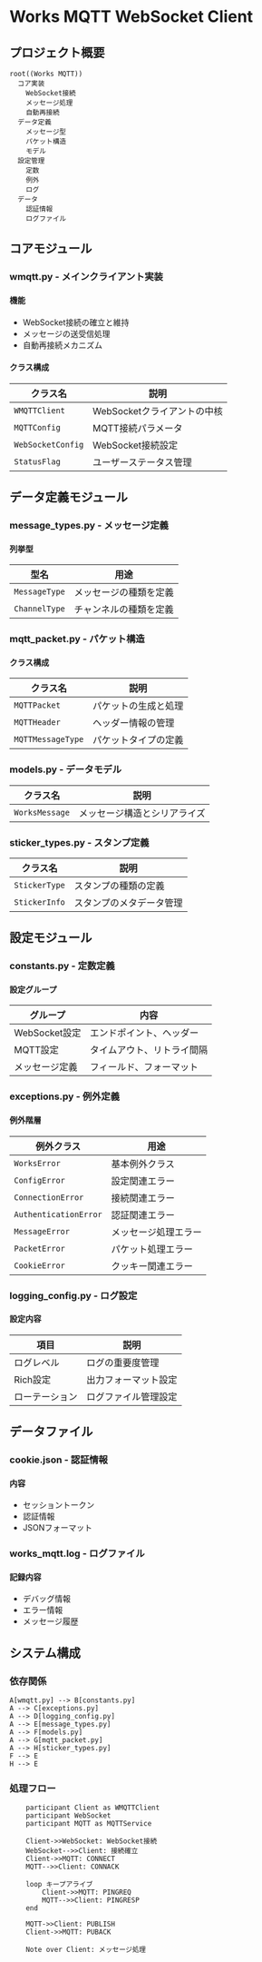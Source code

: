 # Works MQTT WebSocket Client

## プロジェクト概要

```mermaid mindmap
root((Works MQTT))
  コア実装
    WebSocket接続
    メッセージ処理
    自動再接続
  データ定義
    メッセージ型
    パケット構造
    モデル
  設定管理
    定数
    例外
    ログ
  データ
    認証情報
    ログファイル
```

## コアモジュール

### wmqtt.py - メインクライアント実装

#### 機能

- WebSocket接続の確立と維持
- メッセージの送受信処理
- 自動再接続メカニズム

#### クラス構成

| クラス名          | 説明                        |
| ----------------- | --------------------------- |
| `WMQTTClient`     | WebSocketクライアントの中核 |
| `MQTTConfig`      | MQTT接続パラメータ          |
| `WebSocketConfig` | WebSocket接続設定           |
| `StatusFlag`      | ユーザーステータス管理      |

## データ定義モジュール

### message_types.py - メッセージ定義

#### 列挙型

| 型名          | 用途                   |
| ------------- | ---------------------- |
| `MessageType` | メッセージの種類を定義 |
| `ChannelType` | チャンネルの種類を定義 |

### mqtt_packet.py - パケット構造

#### クラス構成

| クラス名          | 説明                 |
| ----------------- | -------------------- |
| `MQTTPacket`      | パケットの生成と処理 |
| `MQTTHeader`      | ヘッダー情報の管理   |
| `MQTTMessageType` | パケットタイプの定義 |

### models.py - データモデル

| クラス名       | 説明                         |
| -------------- | ---------------------------- |
| `WorksMessage` | メッセージ構造とシリアライズ |

### sticker_types.py - スタンプ定義

| クラス名      | 説明                     |
| ------------- | ------------------------ |
| `StickerType` | スタンプの種類の定義     |
| `StickerInfo` | スタンプのメタデータ管理 |

## 設定モジュール

### constants.py - 定数定義

#### 設定グループ

| グループ       | 内容                       |
| -------------- | -------------------------- |
| WebSocket設定  | エンドポイント、ヘッダー   |
| MQTT設定       | タイムアウト、リトライ間隔 |
| メッセージ定義 | フィールド、フォーマット   |

### exceptions.py - 例外定義

#### 例外階層

| 例外クラス            | 用途                 |
| --------------------- | -------------------- |
| `WorksError`          | 基本例外クラス       |
| `ConfigError`         | 設定関連エラー       |
| `ConnectionError`     | 接続関連エラー       |
| `AuthenticationError` | 認証関連エラー       |
| `MessageError`        | メッセージ処理エラー |
| `PacketError`         | パケット処理エラー   |
| `CookieError`         | クッキー関連エラー   |

### logging_config.py - ログ設定

#### 設定内容

| 項目           | 説明                 |
| -------------- | -------------------- |
| ログレベル     | ログの重要度管理     |
| Rich設定       | 出力フォーマット設定 |
| ローテーション | ログファイル管理設定 |

## データファイル

### cookie.json - 認証情報

#### 内容

- セッショントークン
- 認証情報
- JSONフォーマット

### works_mqtt.log - ログファイル

#### 記録内容

- デバッグ情報
- エラー情報
- メッセージ履歴

## システム構成

### 依存関係

```mermaid graph LR
A[wmqtt.py] --> B[constants.py]
A --> C[exceptions.py]
A --> D[logging_config.py]
A --> E[message_types.py]
A --> F[models.py]
A --> G[mqtt_packet.py]
A --> H[sticker_types.py]
F --> E
H --> E
```

### 処理フロー

```mermaid sequenceDiagram
    participant Client as WMQTTClient
    participant WebSocket
    participant MQTT as MQTTService

    Client->>WebSocket: WebSocket接続
    WebSocket-->>Client: 接続確立
    Client->>MQTT: CONNECT
    MQTT-->>Client: CONNACK

    loop キープアライブ
        Client->>MQTT: PINGREQ
        MQTT-->>Client: PINGRESP
    end

    MQTT->>Client: PUBLISH
    Client->>MQTT: PUBACK

    Note over Client: メッセージ処理
```
